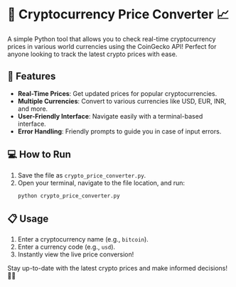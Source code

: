 # 🚀 Cryptocurrency Price Converter 📈

A simple Python tool that allows you to check real-time cryptocurrency prices in various world currencies using the CoinGecko API! Perfect for anyone looking to track the latest crypto prices with ease.

## 🌟 Features

- **Real-Time Prices**: Get updated prices for popular cryptocurrencies.
- **Multiple Currencies**: Convert to various currencies like USD, EUR, INR, and more.
- **User-Friendly Interface**: Navigate easily with a terminal-based interface.
- **Error Handling**: Friendly prompts to guide you in case of input errors.

## 💻 How to Run

1. Save the file as `crypto_price_converter.py`.
2. Open your terminal, navigate to the file location, and run:
    ```bash
    python crypto_price_converter.py
    ```

## 📋 Usage

1. Enter a cryptocurrency name (e.g., `bitcoin`).
2. Enter a currency code (e.g., `usd`).
3. Instantly view the live price conversion!

Stay up-to-date with the latest crypto prices and make informed decisions! 🚀💸
